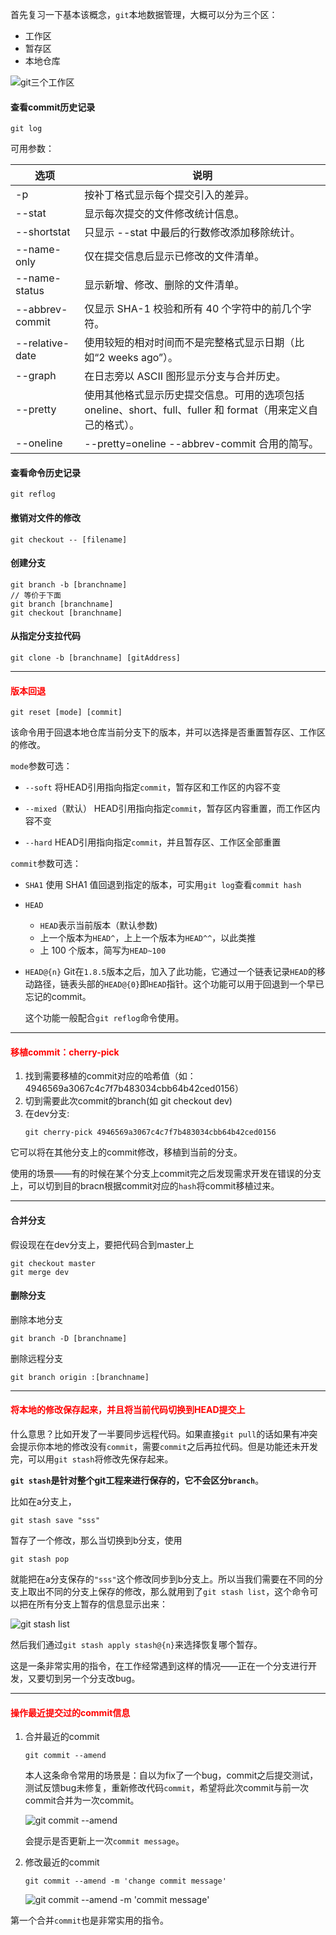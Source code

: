首先复习一下基本该概念，`git`本地数据管理，大概可以分为三个区：
- 工作区
- 暂存区
- 本地仓库

![git三个工作区](https://pic.downk.cc/item/5e9fcd63c2a9a83be547667b.png)
 
#### 查看commit历史记录
```git
git log
```

可用参数：

|选项|说明|
|----|----|
| -p | 按补丁格式显示每个提交引入的差异。 |
| --stat | 显示每次提交的文件修改统计信息。 |
| --shortstat | 只显示 --stat 中最后的行数修改添加移除统计。 |
| --name-only | 仅在提交信息后显示已修改的文件清单。 |
| --name-status | 显示新增、修改、删除的文件清单。 |
| --abbrev-commit | 仅显示 SHA-1 校验和所有 40 个字符中的前几个字符。 |
| --relative-date | 使用较短的相对时间而不是完整格式显示日期（比如“2 weeks ago”）。 |
| --graph | 在日志旁以 ASCII 图形显示分支与合并历史。 |
| --pretty | 使用其他格式显示历史提交信息。可用的选项包括 oneline、short、full、fuller 和 format（用来定义自己的格式）。 |
| --oneline | --pretty=oneline --abbrev-commit 合用的简写。 |

<!-- ```git
git log --pretty=online
```

![git log --pretty=online](https://pic.downk.cc/item/5e9fde76c2a9a83be554f215.jpg) -->

#### 查看命令历史记录
```git
git reflog
```

#### 撤销对文件的修改
```git
git checkout -- [filename]  
```

#### 创建分支
```git
git branch -b [branchname]
// 等价于下面
git branch [branchname]
git checkout [branchname]
```

#### 从指定分支拉代码
```git
git clone -b [branchname] [gitAddress]
```

___
#### <font color="red">版本回退</font>
```git
git reset [mode] [commit]
```

该命令用于回退本地仓库当前分支下的版本，并可以选择是否重置暂存区、工作区的修改。

`mode`参数可选：
- `--soft`
将HEAD引用指向指定`commit`，暂存区和工作区的内容不变

- `--mixed`（默认）
HEAD引用指向指定`commit`，暂存区内容重置，而工作区内容不变

- `--hard`
HEAD引用指向指定`commit`，并且暂存区、工作区全部重置

`commit`参数可选：
- `SHA1`
使用 SHA1 值回退到指定的版本，可实用`git log`查看`commit hash`

- `HEAD`
  - `HEAD`表示当前版本（默认参数)
  - 上一个版本为`HEAD^`，上上一个版本为`HEAD^^`，以此类推
  - 上 100 个版本，简写为`HEAD~100`

- `HEAD@{n}`
  Git在`1.8.5`版本之后，加入了此功能，它通过一个链表记录`HEAD`的移动路径，链表头部的`HEAD@{0}`即`HEAD`指针。这个功能可以用于回退到一个早已忘记的commit。

  这个功能一般配合`git reflog`命令使用。

___
#### <font color="red">移植commit：cherry-pick</font>
1. 找到需要移植的commit对应的哈希值（如：4946569a3067c4c7f7b483034cbb64b42ced0156）
2. 切到需要此次commit的branch(如 git checkout dev)
3. 在dev分支:
    ```git
    git cherry-pick 4946569a3067c4c7f7b483034cbb64b42ced0156
    ```
它可以将在其他分支上的commit修改，移植到当前的分支。

使用的场景——有的时候在某个分支上commit完之后发现需求开发在错误的分支上，可以切到目的bracn根据commit对应的`hash`将commit移植过来。

___
#### 合并分支
假设现在在dev分支上，要把代码合到master上
```git
git checkout master
git merge dev 
```

#### 删除分支
删除本地分支
```git
git branch -D [branchname]
```

删除远程分支
```git
git branch origin :[branchname]
```

___
#### <font color="red">将本地的修改保存起来，并且将当前代码切换到HEAD提交上</font>
什么意思？比如开发了一半要同步远程代码。如果直接`git pull`的话如果有冲突会提示你本地的修改没有`commit`，需要`commit`之后再拉代码。但是功能还未开发完，可以用`git stash`将修改先保存起来。

**`git stash`是针对整个git工程来进行保存的，它不会区分`branch`**。

比如在a分支上，
```git
git stash save "sss"
```
暂存了一个修改，那么当切换到b分支，使用
```git
git stash pop
```
就能把在a分支保存的`"sss"`这个修改同步到b分支上。所以当我们需要在不同的分支上取出不同的分支上保存的修改，那么就用到了`git stash list`，这个命令可以把在所有分支上暂存的信息显示出来：

![git stash list](https://pic.downk.cc/item/5ea02700c2a9a83be58fdcdb.jpg)

然后我们通过`git stash apply stash@{n}`来选择恢复哪个暂存。

这是一条非常实用的指令，在工作经常遇到这样的情况——正在一个分支进行开发，又要切到另一个分支改bug。

___
#### <font color="red">操作最近提交过的commit信息</font>
1. 合并最近的commit
    ```git
    git commit --amend
    ```
    本人这条命令常用的场景是：自以为fix了一个bug，commit之后提交测试，测试反馈bug未修复，重新修改代码`commit`，希望将此次commit与前一次commit合并为一次commit。

    ![git commit --amend](https://pic.downk.cc/item/5ea173b2c2a9a83be5fd7a45.jpg)

    会提示是否更新上一次`commit message`。

2. 修改最近的commit
    ```git
    git commit --amend -m 'change commit message'
    ```
    ![git commit --amend -m 'commit message'](https://pic.downk.cc/item/5ea17655c2a9a83be5009cba.jpg)

第一个合并`commit`也是非常实用的指令。
